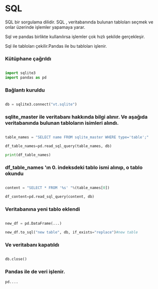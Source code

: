 # SQL

SQL bir sorgulama dilidir. SQL ,   veritabanında bulunan tabloları seçmek ve onlar üzerinde işlemler yapamaya yarar. 

Sql ve pandas birlikte kullanılırsa işlemler çok hızlı şekilde gerçekleşir.

Sql ile tabloları çekilir.Pandas ile bu tabloları işlenir.

### Kütüphane çağrıldı

```python

import sqlite3
import pandas as pd 

```

### Bağlantı kuruldu

```python

db = sqlite3.connect("vt.sqlite")

```

### sqlite_master ile veritabanı hakkında bilgi alınır. Ve aşağıda veritabanında bulunan tabloların isimleri alındı.

```python

table_names = "SELECT name FROM sqlite_master WHERE type='table';"

df_table_names=pd.read_sql_query(table_names, db)

print(df_table_names)

```

### df_table_names 'ın 0. indeksdeki tablo ismi alınıp, o tablo okundu

```python

content = "SELECT * FROM '%s' "%(table_names[0])

df_content=pd.read_sql_query(content, db)

```

### Veritabanına yeni tablo eklendi

```python

new_df = pd.DataFrame(...)

new_df.to_sql("new table", db, if_exists="replace")#new table

```


### Ve veritabanı kapatıldı
```python

db.close()

```

### Pandas ile de veri işlenir.
```python
pd....
```

